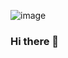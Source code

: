 ![image](https://github.com/Javid-Husain/Javid-Husain/assets/88919222/0bc57efa-b44d-4784-ac13-be7d216db131)


### Hi there 👋

<!--
**Javid-Husain/Javid-Husain** is a ✨ _special_ ✨ repository because its `README.md` (this file) appears on your GitHub profile.

Here are some ideas to get you started:

- 🔭 I’m currently working on ...
- 🌱 I’m currently learning ...
- 👯 I’m looking to collaborate on ...
- 🤔 I’m looking for help with ...
- 💬 Ask me about ...
- 📫 How to reach me: ...
- 😄 Pronouns: ...
- ⚡ Fun fact: ...
-->
